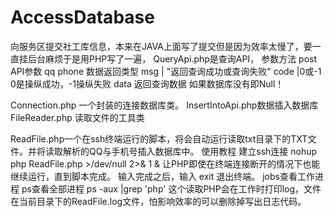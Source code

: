 # AccessDatabase
向服务区提交社工库信息，本来在JAVA上面写了提交但是因为效率太慢了，要一直挂后台麻烦于是用PHP写了一遍，
QueryApi.php是查询API，
参数方法 post
API参数 qq phone
数据返回类型
    msg | "返回查询成功或查询失败"
    code |0或-1 0是操纵成功，-1操纵失败
    data 返回查询数据 如果数据库没有即Null！
    
 Connection.php
 一个封装的连接数据库类。
 InsertIntoApi.php数据插入数据库
 FileReader.php 读取文件的工具类
 
 ReadFile.php一个在ssh终端运行的脚本，将会自动运行读取txt目录下的TXT文件。并将读取解析的QQ与手机号插入数据库中。
 使用教程 
 建立ssh连接
 nohup php ReadFile.php >/dev/null 2>& 1 &
 让PHP即使在终端连接断开的情况下也能继续运行，直到脚本完成。
 输入完成之后，输入 exit 退出终端。 
 jobs查看工作进程
 ps查看全部进程
 ps -aux |grep 'php'
 这个读取PHP会在工作时打印log，文件在当前目录下的ReadFile.log文件，怕影响效率的可以删除掉写出日志代码。
 
